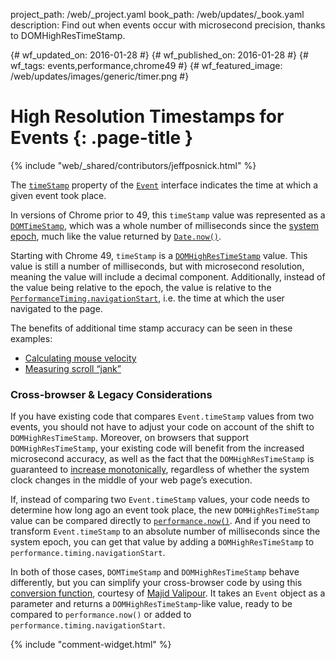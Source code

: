 project_path: /web/_project.yaml
book_path: /web/updates/_book.yaml
description: Find out when events occur with microsecond precision, thanks to DOMHighResTimeStamp.

{# wf_updated_on: 2016-01-28 #}
{# wf_published_on: 2016-01-28 #}
{# wf_tags: events,performance,chrome49 #}
{# wf_featured_image: /web/updates/images/generic/timer.png #}

# High Resolution Timestamps for Events {: .page-title }

{% include "web/_shared/contributors/jeffposnick.html" %}



The [`timeStamp`](https://developer.mozilla.org/en-US/docs/Web/API/Event/timeStamp)
property of the [`Event`](https://developer.mozilla.org/en-US/docs/Web/API/Event)
interface indicates the time at which a given event took place.

In versions of Chrome prior to 49, this <code>timeStamp</code> value was
represented as a [`DOMTimeStamp`](https://developer.mozilla.org/en-US/docs/Web/API/DOMTimeStamp),
which was a whole number of milliseconds since the
[system epoch](https://en.wikipedia.org/wiki/Epoch_(reference_date)#Computing),
much like the value returned by
[`Date.now()`](https://developer.mozilla.org/en-US/docs/Web/JavaScript/Reference/Global_Objects/Date/now).

Starting with Chrome 49, <code>timeStamp</code> is a
[`DOMHighResTimeStamp`](https://developer.mozilla.org/en-US/docs/Web/API/DOMHighResTimeStamp)
value. This value is still a number of milliseconds, but with microsecond
resolution, meaning the value will include a decimal component. Additionally,
instead of the value being relative to the epoch, the value is relative to the
[`PerformanceTiming.navigationStart`](https://developer.mozilla.org/en-US/docs/Web/API/PerformanceTiming/navigationStart),
i.e. the time at which the user navigated to the page.

The benefits of additional time stamp accuracy can be seen in these examples:

  * [Calculating mouse velocity](https://googlechrome.github.io/samples/event-timestamp/index.html)
  * [Measuring scroll “jank”](http://rbyers.github.io/scroll-latency.html)

### Cross-browser & Legacy Considerations

If you have existing code that compares <code>Event.timeStamp</code> values from
two events, you should not have to adjust your code on account of the shift to
<code>DOMHighResTimeStamp</code>. Moreover, on browsers that support
<code>DOMHighResTimeStamp</code>, your existing code will benefit from the
increased microsecond accuracy, as well as the fact that the
<code>DOMHighResTimeStamp</code> is guaranteed to
[increase monotonically](http://mathworld.wolfram.com/MonotoneIncreasing.html),
regardless of whether the system clock changes in the middle of your web
page’s execution.

If, instead of comparing two <code>Event.timeStamp</code> values, your code
needs to determine how long ago an event took place, the new
<code>DOMHighResTimeStamp</code> value can be compared directly to
[`performance.now()`](https://developer.mozilla.org/en-US/docs/Web/API/Performance/now).
And if you need to transform <code>Event.timeStamp</code> to an absolute number
of milliseconds since the system epoch, you can get that value by adding a
<code>DOMHighResTimeStamp</code> to <code>performance.timing.navigationStart</code>.

In both of those cases, <code>DOMTimeStamp</code> and <code>DOMHighResTimeStamp</code>
behave differently, but you can simplify your cross-browser code by using this
[conversion function](https://github.com/majido/high-resolution-timestamp-polyfill/blob/master/translate-timeStamp.js),
courtesy of [Majid Valipour](https://github.com/majido). It takes an
<code>Event</code> object as a parameter and returns a
<code>DOMHighResTimeStamp</code>-like value, ready to be compared to
<code>performance.now()</code> or added to
<code>performance.timing.navigationStart</code>.


{% include "comment-widget.html" %}
